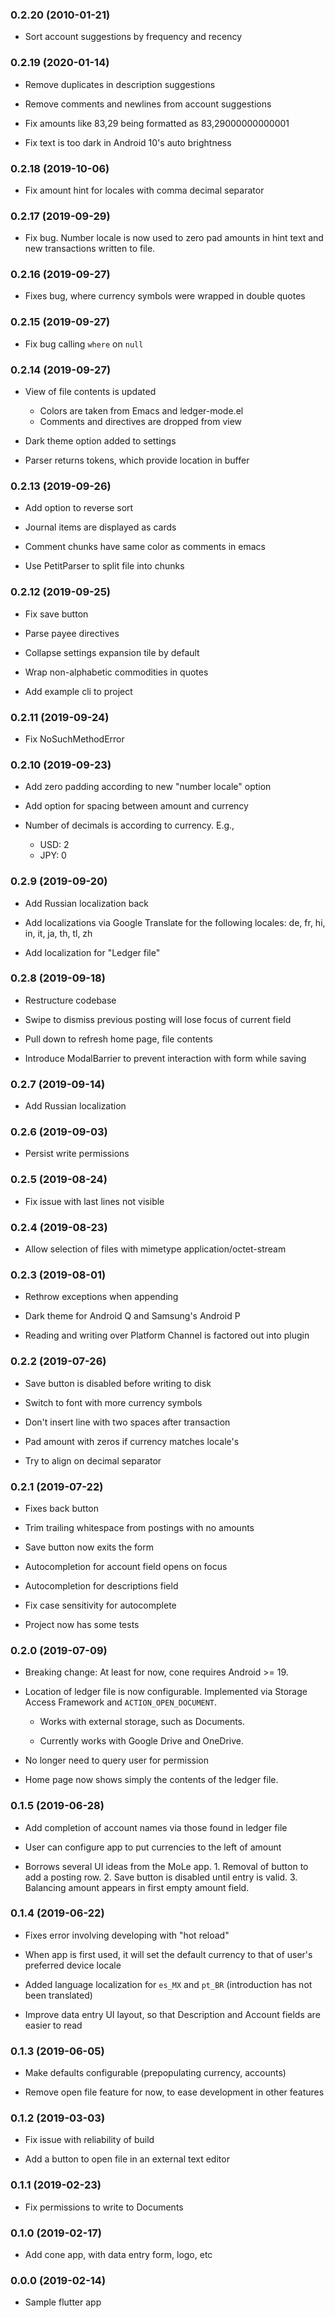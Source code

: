 ### 0.2.20 (2010-01-21)

* Sort account suggestions by frequency and recency

### 0.2.19 (2020-01-14)

* Remove duplicates in description suggestions

* Remove comments and newlines from account suggestions

* Fix amounts like 83,29 being formatted as 83,29000000000001

* Fix text is too dark in Android 10's auto brightness

### 0.2.18 (2019-10-06)

* Fix amount hint for locales with comma decimal separator

### 0.2.17 (2019-09-29)

* Fix bug. Number locale is now used to zero pad amounts in hint text
  and new transactions written to file.

### 0.2.16 (2019-09-27)

* Fixes bug, where currency symbols were wrapped in double quotes

### 0.2.15 (2019-09-27)

* Fix bug calling `where` on `null`

### 0.2.14 (2019-09-27)

* View of file contents is updated
  * Colors are taken from Emacs and ledger-mode.el
  * Comments and directives are dropped from view

* Dark theme option added to settings

* Parser returns tokens, which provide location in buffer

### 0.2.13 (2019-09-26)

* Add option to reverse sort

* Journal items are displayed as cards

* Comment chunks have same color as comments in emacs

* Use PetitParser to split file into chunks

### 0.2.12 (2019-09-25)

* Fix save button

* Parse payee directives

* Collapse settings expansion tile by default

* Wrap non-alphabetic commodities in quotes

* Add example cli to project

### 0.2.11 (2019-09-24)

* Fix NoSuchMethodError

### 0.2.10 (2019-09-23)

* Add zero padding according to new "number locale" option

* Add option for spacing between amount and currency

* Number of decimals is according to currency. E.g.,
  * USD: 2
  * JPY: 0

### 0.2.9 (2019-09-20)

* Add Russian localization back

* Add localizations via Google Translate for the following locales:
  de, fr, hi, in, it, ja, th, tl, zh

* Add localization for "Ledger file"

### 0.2.8 (2019-09-18)

* Restructure codebase

* Swipe to dismiss previous posting will lose focus of current field

* Pull down to refresh home page, file contents

* Introduce ModalBarrier to prevent interaction with form while saving

### 0.2.7 (2019-09-14)

* Add Russian localization

### 0.2.6 (2019-09-03)

* Persist write permissions

### 0.2.5 (2019-08-24)

* Fix issue with last lines not visible

### 0.2.4 (2019-08-23)

* Allow selection of files with mimetype application/octet-stream

### 0.2.3 (2019-08-01)

* Rethrow exceptions when appending

* Dark theme for Android Q and Samsung's Android P

* Reading and writing over Platform Channel is factored out into
  plugin

### 0.2.2 (2019-07-26)

* Save button is disabled before writing to disk

* Switch to font with more currency symbols

* Don't insert line with two spaces after transaction

* Pad amount with zeros if currency matches locale's

* Try to align on decimal separator

### 0.2.1 (2019-07-22)

* Fixes back button

* Trim trailing whitespace from postings with no amounts

* Save button now exits the form

* Autocompletion for account field opens on focus

* Autocompletion for descriptions field

* Fix case sensitivity for autocomplete

* Project now has some tests

### 0.2.0 (2019-07-09)

* Breaking change: At least for now, cone requires Android >= 19.

* Location of ledger file is now configurable. Implemented via Storage
  Access Framework and `ACTION_OPEN_DOCUMENT`.

  - Works with external storage, such as Documents.

  - Currently works with Google Drive and OneDrive.

* No longer need to query user for permission

* Home page now shows simply the contents of the ledger file.

### 0.1.5 (2019-06-28)

* Add completion of account names via those found in ledger file

* User can configure app to put currencies to the left of amount

* Borrows several UI ideas from the MoLe app. 1. Removal of button to
  add a posting row. 2. Save button is disabled until entry is
  valid. 3. Balancing amount appears in first empty amount field.

### 0.1.4 (2019-06-22)

* Fixes error involving developing with "hot reload"

* When app is first used, it will set the default currency to that of
  user's preferred device locale

* Added language localization for `es_MX` and `pt_BR` (introduction
  has not been translated)

* Improve data entry UI layout, so that Description and Account fields
  are easier to read

### 0.1.3 (2019-06-05)

* Make defaults configurable (prepopulating currency, accounts)

* Remove open file feature for now, to ease development in other
  features

### 0.1.2 (2019-03-03)

* Fix issue with reliability of build

* Add a button to open file in an external text editor

### 0.1.1 (2019-02-23)

* Fix permissions to write to Documents

### 0.1.0 (2019-02-17)

* Add cone app, with data entry form, logo, etc

### 0.0.0 (2019-02-14)

* Sample flutter app
